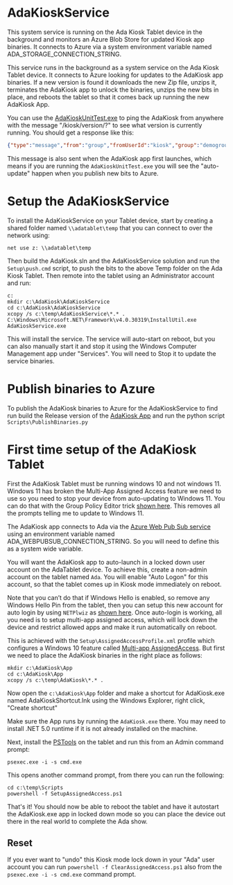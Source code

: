 # AdaKioskService

This system service is running on the Ada Kiosk Tablet device in the background and
monitors an Azure Blob Store for updated Kiosk app binaries.  It connects to Azure
via a system environment variable named ADA_STORAGE_CONNECTION_STRING.

This service runs in the background as a system service on the Ada Kiosk Tablet device.
It connects to Azure looking for updates to the AdaKiosk app binaries.  If a new
version is found it downloads the new Zip file, unzips it, terminates the AdaKiosk
app to unlock the binaries, unzips the new bits in place, and reboots the tablet
so that it comes back up running the new AdaKiosk App.

You can use the [AdaKioskUnitTest.exe](../AdaKioskUnitTest/readme.md) to ping the
AdaKiosk from anywhere with the message "/kiosk/version/?" to see what version
is currently running. You should get a response like this:

```json
{"type":"message","from":"group","fromUserId":"kiosk","group":"demogroup","dataType":"json","data": "/kiosk/version/1.0.0.29"}
```

This message is also sent when the AdaKiosk app first launches, which means
if you are running the `AdaKioskUnitTest.exe` you will see the "auto-update"
happen when you publish new bits to Azure.

# Setup the AdaKioskService

To install the AdaKioskService on your Tablet device, start by creating
a shared folder named `\\adatablet\temp` that you can connect to over the
network using:

```
net use z: \\adatablet\temp
```

Then build the AdaKiosk.sln and the AdaKioskService solution and run
the  `Setup\push.cmd` script, to push the bits to the above Temp folder
on the Ada Kiosk Tablet.  Then remote into the tablet using an
Administrator account and run:

```
c:
mkdir c:\AdaKiosk\AdaKioskService
cd c:\AdaKiosk\AdaKioskService
xcopy /s c:\temp\AdaKioskService\*.* .
C:\Windows\Microsoft.NET\Framework\v4.0.30319\InstallUtil.exe AdaKioskService.exe
```

This will install the service.  The service will auto-start on reboot, but you
can also manually start it and stop it using the Windows Computer Management
app under "Services".  You will need to Stop it to update the service binaries.

# Publish binaries to Azure

To publish the AdaKiosk binaries to Azure for the AdaKioskService to find run build the Release
version of the [AdaKiosk App](../AdaKiosk/readme.md) and run the python script
`Scripts\PublishBinaries.py`

# First time setup of the AdaKiosk Tablet

First the AdaKiosk Tablet must be running windows 10 and not windows 11. Windows 11 has broken the
Multi-App Assigned Access feature we need to use so you need to stop your device from auto-updating
to Windows 11.  You can do that with the Group Policy Editor trick [shown
here](https://www.howtogeek.com/765377/how-to-block-the-windows-11-update-from-installing-on-windows-10/#autotoc_anchor_2).
This removes all the prompts telling me to update to Windows 11.

The AdaKiosk app connects to Ada via the [Azure Web Pub Sub
service](https://azure.microsoft.com/en-us/services/web-pubsub/) using an environment variable named
ADA_WEBPUBSUB_CONNECTION_STRING.  So you will need to define this as a system wide variable.

You will want the AdaKiosk app to auto-launch in a locked down user account on the AdaTablet device.
To achieve this, create a non-admin account on the tablet named `Ada`.  You will enable "Auto Logon"
for this account, so that the tablet comes up in Kiosk mode immediately on reboot.

Note that you can’t do that if Windows Hello is enabled, so remove any Windows Hello Pin from the
tablet, then you can setup this new account for auto login by using `NETPlwiz` as [shown
here](https://www.techjunkie.com/setup-auto-login-windows-10/). Once auto-login is working, all you
need is to setup multi-app assigned access, which will lock down the device and restrict allowed
apps and make it run automatically on reboot.

This is achieved with the `Setup\AssignedAccessProfile.xml` profile which configures a Windows 10
feature called [Multi-app
AssignedAccess](https://docs.microsoft.com/en-us/windows/configuration/lock-down-windows-10-to-specific-apps).
But first we need to place the AdaKiosk binaries in the right place as follows:

```
mkdir c:\AdaKiosk\App
cd c:\AdaKiosk\App
xcopy /s c:\temp\AdaKiosk\*.* .
```

Now open the `c:\AdaKiosk\App` folder and make a shortcut for AdaKiosk.exe named
AdaKioskShortcut.lnk using the Windows Explorer, right click, "Create shortcut"

Make sure the App runs by running the `AdaKiosk.exe` there.  You may need to install .NET 5.0
runtime if it is not already installed on the machine.

Next, install the [PSTools](https://docs.microsoft.com/en-us/sysinternals/downloads/pstools) on the
tablet and run this from an Admin command prompt:

```
psexec.exe -i -s cmd.exe
```

This opens another command prompt, from there you can run the following:

```
cd c:\temp\Scripts
powershell -f SetupAssignedAccess.ps1
```


That's it!  You should now be able to reboot the tablet and have it autostart the AdaKiosk.exe app
in locked down mode so you can place the device out there in the real world to complete the Ada
show.

## Reset

If you ever want to "undo" this Kiosk mode lock down in your "Ada" user account you can run
`powershell -f ClearAssignedAccess.ps1` also from the `psexec.exe -i -s cmd.exe` command prompt.

